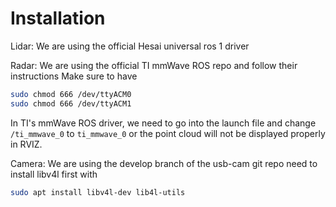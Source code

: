 # Installation


Lidar:
We are using the official Hesai universal ros 1 driver

Radar:
We are using the official TI mmWave ROS repo and follow their instructions
Make sure to have 
```bash
sudo chmod 666 /dev/ttyACM0
sudo chmod 666 /dev/ttyACM1
```

In TI's mmWave ROS driver, we need to go into the launch file and change `/ti_mmwave_0` to `ti_mmwave_0` or the point cloud will not be displayed properly in RVIZ.

Camera:
We are using the develop branch of the usb-cam git repo
need to install libv4l first with 
```bash
sudo apt install libv4l-dev lib4l-utils
```
